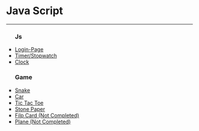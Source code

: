 <html>
<head>
</head>
<body>
  <h1>Java Script</h1>
  <hr>
  <ul type="square">
    <h3>Js</h3>
    <li><a href="https://nevilpala.github.io/js/login" target="_blank">Login-Page</a></li>
    <li><a href="https://nevilpala.github.io/js/timer" target="_blank">Timer/Stopwatch</a></li>
    <li><a href="https://nevilpala.github.io/js/time" target="_blank">Clock</a></li>
  </ul>
  <ul type="square">
    <h3>Game</h3>
    <li><a target="_blank" href="https://nevilpala.github.io/js/snakegame">Snake</a></li>
    <li><a target="_blank" href="https://nevilpala.github.io/js/car">Car</a></li>
    <li><a target="_blank" href="https://nevilpala.github.io/js/tic">Tic Tac Toe</a></li>
    <li><a target="_blank" href="https://nevilpala.github.io/js/stonepaper">Stone Paper</a></li>
    <li><a target="_blank" href="https://nevilpala.github.io/js/game/flipcard">Filp Card (Not Completed)</a></li>
    <li><a target="_blank" href="https://nevilpala.github.io/js/game/plane">Plane (Not Completed)</a></li>
  </ul>
</body>
